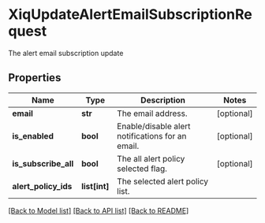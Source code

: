 # XiqUpdateAlertEmailSubscriptionRequest

The alert email subscription update
## Properties
Name | Type | Description | Notes
------------ | ------------- | ------------- | -------------
**email** | **str** | The email address. | [optional] 
**is_enabled** | **bool** | Enable/disable alert notifications for an email. | [optional] 
**is_subscribe_all** | **bool** | The all alert policy selected flag. | [optional] 
**alert_policy_ids** | **list[int]** | The selected alert policy list. | 

[[Back to Model list]](../README.md#documentation-for-models) [[Back to API list]](../README.md#documentation-for-api-endpoints) [[Back to README]](../README.md)


